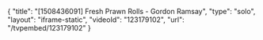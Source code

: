 {
    "title": "[1508436091] Fresh Prawn Rolls - Gordon Ramsay",
    "type": "solo",
    "layout": "iframe-static",
    "videoId": "123179102",
    "url": "\/tvpembed\/123179102"
}